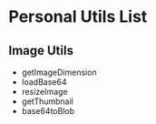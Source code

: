 # Personal Utils List

## Image Utils
- getImageDimension
- loadBase64
- resizeImage
- getThumbnail
- base64toBlob